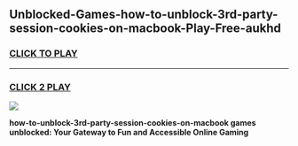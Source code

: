 
## Unblocked-Games-how-to-unblock-3rd-party-session-cookies-on-macbook-Play-Free-aukhd
<h3>
<a href="https://premium76.site?title=how-to-unblock-3rd-party-session-cookies-on-macbook&ref=21A">CLICK TO PLAY</a></h3>
<hr>

<h3>
<a href="https://premium76.site?title=how-to-unblock-3rd-party-session-cookies-on-macbook&ref=21A">CLICK 2 PLAY</a>
  
</h3>

<a href="https://premium76.site?title=how-to-unblock-3rd-party-session-cookies-on-macbook&ref=21A"><img src="https://clearcache.store/games.png"></a>


**how-to-unblock-3rd-party-session-cookies-on-macbook games unblocked: Your Gateway to Fun and Accessible Online Gaming**
